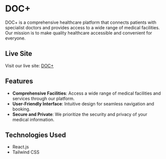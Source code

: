 # DOC+

DOC+ is a comprehensive healthcare platform that connects patients with specialist doctors and provides access to a wide range of medical facilities. Our mission is to make quality healthcare accessible and convenient for everyone.

## Live Site

Visit our live site: [DOC+](https://jt-project01.netlify.app)

## Features

- **Comprehensive Facilities**: Access a wide range of medical facilities and services through our platform.
- **User-Friendly Interface**: Intuitive design for seamless navigation and booking.
- **Secure and Private**: We prioritize the security and privacy of your medical information.

## Technologies Used

- React.js
- Tailwind CSS